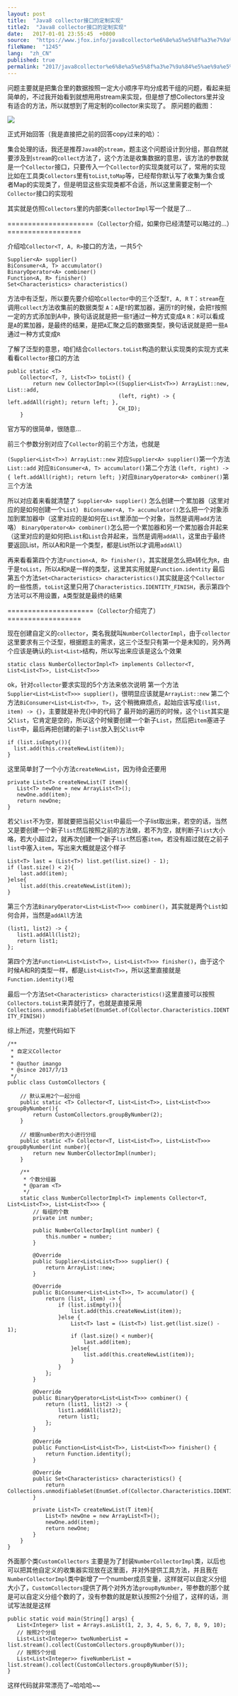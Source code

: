```yaml
---
layout: post
title:  "Java8 collector接口的定制实现"
title2:  "Java8 collector接口的定制实现"
date:   2017-01-01 23:55:45  +0800
source:  "https://www.jfox.info/java8collector%e6%8e%a5%e5%8f%a3%e7%9a%84%e5%ae%9a%e5%88%b6%e5%ae%9e%e7%8e%b0.html"
fileName:  "1245"
lang:  "zh_CN"
published: true
permalink: "2017/java8collector%e6%8e%a5%e5%8f%a3%e7%9a%84%e5%ae%9a%e5%88%b6%e5%ae%9e%e7%8e%b0.html"
---
```


问题主要就是把集合里的数据按照一定大小顺序平均分成若干组的问题，看起来挺简单的，不过我开始看到就想用用stream来实现，但是想了想Collectors里并没有适合的方法，所以就想到了用定制的collector来实现了。
原问题的截图：

![](9faa4b8.png)

正式开始回答（我是直接把之前的回答copy过来的哈）：

集合处理的话，我还是推荐`Java8`的`stream`，题主这个问题设计到分组，那自然就要涉及到`stream`的`collect`方法了，这个方法是收集数据的意思，该方法的参数就是一个`Collector`接口，只要传入一个`Collector`的实现类就可以了，常用的实现比如在工具类`Collectors`里有`toList`,`toMap`等，已经帮你默认写了收集为集合或者Map的实现类了，但是明显这些实现类都不合适，所以这里需要定制一个`Collector`接口的实现啦

其实就是仿照`Collectors`里的内部类`CollectorImpl`写一个就是了…

=====================（`Collector`介绍，如果你已经清楚可以略过的…）==================

介绍哈`Collector<T, A, R>`接口的方法，一共5个

    Supplier<A> supplier()
    BiConsumer<A, T> accumulator()
    BinaryOperator<A> combiner()
    Function<A, R> finisher()
    Set<Characteristics> characteristics()
    

方法中有泛型，所以要先要介绍哈`Collector`中的三个泛型`T, A, R`
`T`：`stream`在调用`collect`方法收集前的数据类型
`A`：`A`是`T`的累加器，遍历`T`的时候，会把`T`按照一定的方式添加到A中，换句话说就是把一些`T`通过一种方式变成`A`
`R`：`R`可以看成是`A`的累加器，是最终的结果，是把`A`汇聚之后的数据类型，换句话说就是把一些`A`通过一种方式变成`R`

了解了泛型的意思，咱们结合`Collectors.toList`构造的默认实现类的实现方式来看看`Collector`接口的方法

    public static <T>
        Collector<T, ?, List<T>> toList() {
            return new CollectorImpl<>((Supplier<List<T>>) ArrayList::new, List::add,
                                       (left, right) -> { left.addAll(right); return left; },
                                       CH_ID);
        }

官方写的很简单，很随意…

前三个参数分别对应了`Collector`的前三个方法，也就是

`(Supplier<List<T>>) ArrayList::new` 对应`Supplier<A> supplier()`第一个方法
`List::add` 对应`BiConsumer<A, T> accumulator()`第二个方法
`(left, right) -> { left.addAll(right); return left; }`对应`BinaryOperator<A> combiner()`第三个方法

所以对应着来看就清楚了
`Supplier<A> supplier()` 怎么创建一个累加器（这里对应的是如何创建一个`List`）
`BiConsumer<A, T> accumulator()`怎么把一个对象添加到累加器中（这里对应的是如何在`List`里添加一个对象，当然是调用`add`方法咯）
`BinaryOperator<A> combiner()`怎么把一个累加器和另一个累加器合并起来（这里对应的是如何把`List`和`List`合并起来，当然是调用`addAll`，这里由于最终要返回List，所以A和R是一个类型，都是List所以才调用`addAll`）

再来看看第四个方法`Function<A, R> finisher()`，其实就是怎么把`A`转化为`R`，由于是`toList`，所以`A`和`R`是一样的类型，这里其实用就是`Function.identity`
最后第五个方法`Set<Characteristics> characteristics()`其实就是这个`Collector`的一些性质，`toList`这里只用了`Characteristics.IDENTITY_FINISH`，表示第四个方法可以不用设置，`A`类型就是最终的结果

=====================（`Collector`介绍完了）==================

现在创建自定义的`collector`，类名我就叫`NumberCollectorImpl`，由于`collector`这里要求有三个泛型，根据题主的需求，这三个泛型只有第一个是未知的，另外两个应该是确认的`List<List>`结构，所以写出来应该是这么个效果

    static class NumberCollectorImpl<T> implements Collector<T, List<List<T>>, List<List<T>>>
    

ok，针对`collector`要求实现的5个方法来依次说明
第一个方法`Supplier<List<List<T>>> supplier()`，很明显应该就是`ArrayList::new`
第二个方法`BiConsumer<List<List<T>>, T>`，这个稍微麻烦点，起始应该写成`(list, item) -> {}`，主要就是补充{}中的代码了
最开始的遍历的时候，这个`list`其实是父`list`，它肯定是空的，所以这个时候要创建一个新子`List`，然后把`item`塞进子`list`中，最后再把创建的新子`list`放入到父`list`中

    if (list.isEmpty()){
      list.add(this.createNewList(item));
    }

这里简单封了一个小方法`createNewList`，因为待会还要用

    private List<T> createNewList(T item){
       List<T> newOne = new ArrayList<T>();
       newOne.add(item);
       return newOne;
    }

若父`list`不为空，那就要把当前父`list`中最后一个子list取出来，若空的话，当然又是要创建一个新子`list`然后按照之前的方法做，若不为空，就判断子`list`大小咯，若大小超过2，就再次创建一个新子`list`然后塞`item`，若没有超过就在之前子`list`中塞入`item`，写出来大概就是这个样子

    List<T> last = (List<T>) list.get(list.size() - 1);
    if (last.size() < 2){
        last.add(item);
    }else{
        list.add(this.createNewList(item));
    }

第三个方法`BinaryOperator<List<List<T>>> combiner()`，其实就是两个`List`如何合并，当然是`addAll`方法

    (list1, list2) -> {
       list1.addAll(list2);
       return list1;
    };

第四个方法`Function<List<List<T>>, List<List<T>>> finisher()`，由于这个时候A和R的类型一样，都是`List<List<T>>`，所以这里直接就是`Function.identity()`啦

最后一个方法`Set<Characteristics> characteristics()`这里直接可以按照`Collectors.toList`来弄就行了，也就是直接采用`Collections.unmodifiableSet(EnumSet.of(Collector.Characteristics.IDENTITY_FINISH))`

综上所述，完整代码如下

    /**
     * 自定义Collector
     *
     * @author imango
     * @since 2017/7/13
     */
    public class CustomCollectors {
    
        // 默认采用2个一起分组
        public static <T> Collector<T, List<List<T>>, List<List<T>>> groupByNumber(){
            return CustomCollectors.groupByNumber(2);
        }
        
        // 根据number的大小进行分组
        public static <T> Collector<T, List<List<T>>, List<List<T>>> groupByNumber(int number){
            return new NumberCollectorImpl(number);
        }
    
        /**
         * 个数分组器
         * @param <T>
         */
        static class NumberCollectorImpl<T> implements Collector<T, List<List<T>>, List<List<T>>> {
            // 每组的个数
            private int number;
    
            public NumberCollectorImpl(int number) {
                this.number = number;
            }
    
            @Override
            public Supplier<List<List<T>>> supplier() {
                return ArrayList::new;
            }
    
            @Override
            public BiConsumer<List<List<T>>, T> accumulator() {
                return (list, item) -> {
                    if (list.isEmpty()){
                        list.add(this.createNewList(item));
                    }else {
                        List<T> last = (List<T>) list.get(list.size() - 1);
                        if (last.size() < number){
                            last.add(item);
                        }else{
                            list.add(this.createNewList(item));
                        }
                    }
                };
            }
    
            @Override
            public BinaryOperator<List<List<T>>> combiner() {
                return (list1, list2) -> {
                    list1.addAll(list2);
                    return list1;
                };
            }
    
            @Override
            public Function<List<List<T>>, List<List<T>>> finisher() {
                return Function.identity();
            }
    
            @Override
            public Set<Characteristics> characteristics() {
                return Collections.unmodifiableSet(EnumSet.of(Collector.Characteristics.IDENTITY_FINISH));
            }
    
            private List<T> createNewList(T item){
                List<T> newOne = new ArrayList<T>();
                newOne.add(item);
                return newOne;
            }
        }
    }

外面那个类`CustomCollectors` 主要是为了封装`NumberCollectorImpl`类，以后也可以把其他自定义的收集器实现放在这里面，并对外提供工具方法，并且我在`NumberCollectorImpl`类中新增了一个number成员变量，这样就可以自定义分组大小了，`CustomCollectors`提供了两个对外方法`groupByNumber`，带参数的那个就是可以自定义分组个数的了，没有参数的就是默认按照2个分组了，这样的话，测试写法就是这样

    public static void main(String[] args) {
       List<Integer> list = Arrays.asList(1, 2, 3, 4, 5, 6, 7, 8, 9, 10);
       // 按照2个分组
       List<List<Integer>> twoNumberList = list.stream().collect(CustomCollectors.groupByNumber());
       // 按照5个分组
       List<List<Integer>> fiveNumberList = list.stream().collect(CustomCollectors.groupByNumber(5));
    }

这样代码就非常漂亮了~哈哈哈~~
